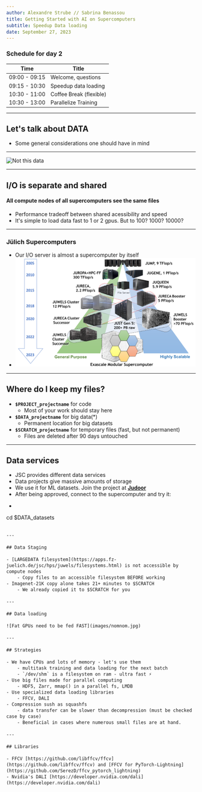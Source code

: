 ```yaml
---
author: Alexandre Strube // Sabrina Benassou
title: Getting Started with AI on Supercomputers 
subtitle: Speedup Data loading
date: September 27, 2023
---
```


### Schedule for day 2

| Time          | Title                |
| ------------- | -----------          |
| 09:00 - 09:15 | Welcome, questions   |
| 09:15 - 10:30 | Speedup data loading |
| 10:30 - 11:00 | Coffee Break (flexible) |
| 10:30 - 13:00 | Parallelize Training |

---

## Let's talk about DATA

- Some general considerations one should have in mind

---

![Not this data](images/data-and-lore.jpg)

--- 

## I/O is separate and shared

#### All compute nodes of all supercomputers see the same files

- Performance tradeoff between shared acessibility and speed
- It's simple to load data fast to 1 or 2 gpus. But to 100? 1000? 10000?

---

### Jülich Supercomputers

- Our I/O server is almost a supercomputer by itself
- ![JSC Supercomputer Stragegy](images/machines.png)

---

## Where do I keep my files?

- **`$PROJECT_projectname`** for code
    - Most of your work should stay here
- **`$DATA_projectname`** for big data(*)
    - Permanent location for big datasets
- **`$SCRATCH_projectname`** for temporary files (fast, but not permanent)
    - Files are deleted after 90 days untouched

---

## Data services

- JSC provides different data services
- Data projects give massive amounts of storage
- We use it for ML datasets. Join the project at **[Judoor](https://judoor.fz-juelich.de/projects/join/datasets)**
- After being approved, connect to the supercomputer and try it:
- ```bash
cd $DATA_datasets
```

---

## Data Staging

- [LARGEDATA filesystem](https://apps.fz-juelich.de/jsc/hps/juwels/filesystems.html) is not accessible by compute nodes
    - Copy files to an accessible filesystem BEFORE working
- Imagenet-21K copy alone takes 21+ minutes to $SCRATCH
    - We already copied it to $SCRATCH for you

---

## Data loading

![Fat GPUs need to be fed FAST](images/nomnom.jpg)

--- 

## Strategies

- We have CPUs and lots of memory - let's use them
    - multitask training and data loading for the next batch
    - `/dev/shm` is a filesystem on ram - ultra fast ⚡️
- Use big files made for parallel computing
    - HDF5, Zarr, mmap() in a parallel fs, LMDB
- Use specialized data loading libraries
    - FFCV, DALI
- Compression sush as squashfs 
    - data transfer can be slower than decompression (must be checked case by case)
    - Beneficial in cases where numerous small files are at hand.

---

## Libraries

- FFCV [https://github.com/libffcv/ffcv](https://github.com/libffcv/ffcv) and [FFCV for PyTorch-Lightning](https://github.com/SerezD/ffcv_pytorch_lightning)
- Nvidia's DALI [https://developer.nvidia.com/dali](https://developer.nvidia.com/dali)

